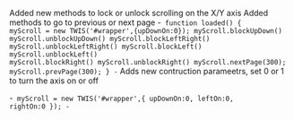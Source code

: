 Added new methods to lock or unlock scrolling on the X/Y axis
Added methods to go to previous or next page
-<code>
function loaded() {
	myScroll = new TWIS('#wrapper',{upDownOn:0});
	myScroll.blockUpDown()
	myScroll.unblockUpDown()
	myScroll.blockLeftRight()
	myScroll.unblockLeftRight()
	myScroll.blockLeft()
	myScroll.unblockLeft()
	myScroll.blockRight()
	myScroll.unblockRight()
	myScroll.nextPage(300);
	myScroll.prevPage(300);
}
-</code>
Adds new contruction parameetrs, set 0 or 1 to turn the axis on or off

-<code>
	myScroll = new TWIS('#wrapper',{
		upDownOn:0,
		leftOn:0,
		rightOn:0
	});
-</code>


